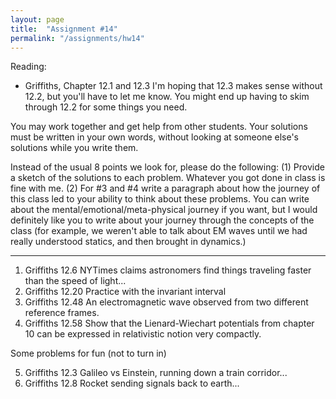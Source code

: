 ```yaml
---
layout: page
title:  "Assignment #14"
permalink: "/assignments/hw14"
---
```


Reading: 
* Griffiths, Chapter 12.1 and 12.3
I'm hoping that 12.3 makes sense without 12.2, but you'll have to let me know.
You might end up having to skim through 12.2 for some things you need.

You may work together and get help from other students. Your solutions must be written in your own words, without looking at someone else's solutions while
you write them.

Instead of the usual 8 points we look for, please do the following:
(1) Provide a sketch of the solutions to each problem. Whatever you got done in class is fine with me. 
(2) For #3 and #4 write a paragraph about how the journey of this class led to your ability to think about these problems. You can write about the mental/emotional/meta-physical journey if you want, but I would definitely like you to write about your journey through the concepts of the class (for example, we weren't able to talk about EM waves until we had really understood statics, and then brought in dynamics.) 
______________________________________________________________________________
1. Griffiths 12.6 NYTimes claims astronomers find things traveling faster than the speed of light...
2. Griffiths 12.20 Practice with the invariant interval
3. Griffiths 12.48 An electromagnetic wave observed from two different reference frames.
4. Griffiths 12.58 Show that the Lienard-Wiechart potentials from chapter 10 can be expressed in relativistic notion very compactly.

Some problems for fun (not to turn in)

5. Griffiths 12.3 Galileo vs Einstein, running down a train corridor...
6. Griffiths 12.8 Rocket sending signals back to earth...

